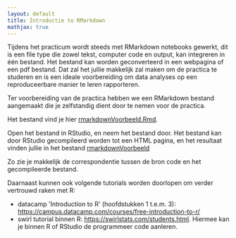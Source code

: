 ```yaml
---
layout: default
title: Introductie to RMarkdown 
mathjax: true
---
```


Tijdens het practicum wordt steeds met RMarkdown notebooks gewerkt, dit is een file type die zowel tekst, computer code en output, kan integreren in één bestand. 
Het bestand kan worden geconverteerd in een webpagina of een pdf bestand. 
Dat zal het jullie makkelijk zal maken om de practica te studeren en is een ideale voorbereiding om data analyses op een reproduceerbare manier te leren rapporteren.

Ter voorbereiding van de practica hebben we een RMarkdown bestand aangemaakt die je zelfstandig dient door te nemen voor de practica. 

Het bestand vind je  hier [rmarkdownVoorbeeld.Rmd](https://statomics.github.io/statistiekBasisCursus/assets/practica/rmarkdownVoorbeeld.Rmd).

Open het bestand in RStudio, en neem het bestand door. 
Het bestand kan door RStudio gecompileerd worden tot een HTML pagina, en het resultaat vinden jullie in het bestand 
[rmarkdownVoorbeeld](https://statomics.github.io/statistiekBasisCursus/pages/practica/rmarkdownVoorbeeld.html)


Zo zie je makkelijk de correspondentie tussen de bron code en het gecompileerde bestand.

Daarnaast kunnen ook volgende tutorials worden doorlopen om verder vertrouwd raken met R:

 - datacamp 'Introduction to R' (hoofdstukken 1 t.e.m. 3): https://campus.datacamp.com/courses/free-introduction-to-r/
 - swirl tutorial binnen R: https://swirlstats.com/students.html. Hiermee kan je binnen R of RStudio de programmeer code aanleren.


